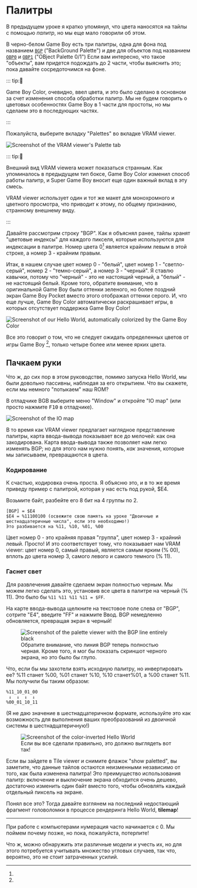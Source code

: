 # Палитры

В предыдущем уроке я кратко упомянул, что цвета наносятся на тайлы с помощью *палитр*, но мы еще мало говорили об этом.

В черно-белом Game Boy есть три палитры, одна для фона под названием [`BGP`](https://gbdev.io/pandocs/Palettes.html#ff47---bgp-bg-palette-data-rw---non-cgb-mode-only) ("BackGround Palette") и две для объектов под названием [`OBP0`](https://gbdev.io/pandocs/Palettes.html#ff48---obp0-object-palette-0-data-rw---non-cgb-mode-only) и [`OBP1`](https://gbdev.io/pandocs/Palettes.html#ff48---obp1-object-palette-1-data-rw---non-cgb-mode-only) ("OBject Palette 0/1")
Если вам интересно, что такое "объекты", вам придется подождать до 2 части, чтобы выяснить это; пока давайте сосредоточимся на фоне.

::: tip:🌈

Game Boy Color, очевидно, ввел цвета, и это было сделано в основном за счет изменения способа обработки палитр.
Мы не будем говорить о цветовых особенностях Game Boy в 1 части для простоты, но мы сделаем это в последующих частях.

:::

Пожалуйста, выберите вкладку "Palettes" во вкладке VRAM viewer.

![Screenshot of the VRAM viewer's Palette tab](../assets/img/pal_viewer.png)

::: tip:🥴

Внешний вид VRAM viewerа может показаться странным.
Как упоминалось в предыдущем тип боксе, Game Boy Color изменил способ работы палитр, и Super Game Boy вносит еще один важный вклад в эту смесь.

VRAM viewer использует один и тот же макет для монохромного и цветного просмотра, что приводит к этому, по общему признанию, странному внешнему виду.

:::

Давайте рассмотрим строку "BGP".
Как я объяснял ранее, тайлы хранят "цветовые индексы" для каждого пикселя, которые используются для индексации в палитре.
Номер цвета 0[^numbering_zero] является крайним левым в этой строке, а номер 3 - крайним правым.

Итак, в нашем случае цвет номер 0 - "белый", цвет номер 1 - "светло-серый", номер 2 - "темно-серый", а номер 3 - "черный".
Я ставлю кавычки, потому что "черный" - это не настоящий черный, а "белый" - не настоящий белый.
Кроме того, обратите внимание, что в оригинальной Game Boy были оттенки зеленого, но более поздний экран Game Boy Pocket вместо этого отображал оттенки серого.
И, что еще лучше, Game Boy Color автоматически раскрашивает игры, в которых отсутствует поддержка Game Boy Color!

![Screenshot of our Hello World, automatically colorized by the Game Boy Color](../assets/img/hello_world_autocolor.png)

Все это говорит о том, что не следует ожидать определенных цветов от игры Game Boy [^console_detection], только четыре более или менее ярких цвета.

## Пачкаем руки

Что ж, до сих пор в этом руководстве, помимо запуска Hello World, мы были довольно пассивны, наблюдая за его открытием.
Что вы скажете, если мы немного "потыкаем" наш ROM?

В отладчике BGB выберите меню "Window" и откройте "IO map" (или просто нажмите <kbd>F10</kbd> в отладчике).

![Screenshot of the IO map](../assets/img/io_map.png)

В то время как VRAM viewer предлагает наглядное представление палитры, карта ввода-вывода показывает все до мелочей: как она закодирована.
Карта ввода-вывода также позволяет нам легко изменять BGP; но для этого нам нужно понять, *как* значения, которые мы записываем, превращаются в цвета.

### Кодирование

К счастью, кодировка очень проста.
Я объясню это, и в то же время приведу пример с палитрой, которая у нас есть под рукой, $E4.

Возьмите байт, разбейте его 8 бит на 4 группы по 2.
```
[BGP] = $E4
$E4 = %11100100 (освежите свою память на уроке "Двоичные и шестнадцатеричные числа", если это необходимо!)
Это разбивается на %11, %10, %01, %00
```

Цвет номер 0 - это крайняя правая "группа", цвет номер 3 - крайний левый.
Просто!
И это соответствует тому, что показывает нам VRAM viewer: цвет номер 0, самый правый, является самым ярким (% 00), вплоть до цвета номер 3, самого левого и самого темного (% 11).

### Гаснет свет

Для развлечения давайте сделаем экран полностью черным.
Мы можем легко сделать это, установив все цвета в палитре на черный (% 11).
Это было бы `%11 %11 %11 %11 = $FF`.

На карте ввода-вывода щелкните на текстовое поле слева от "BGP", сотрите "E4", введите "FF" и нажмите Ввод.
BGP немедленно обновляется, превращая экран в черный!

<figure>
	<img src="../assets/img/pal_viewer_black.png" alt="Screenshot of the palette viewer with the BGP line entirely black">
	<figcaption>Обратите внимание, что линия BGP теперь полностью черная. Кроме того, я мог бы показать скриншот черного экрана, но это было бы глупо.</figcaption>
</figure>

Что, если бы мы захотели взять исходную палитру, но инвертировать ее?
%11 станет %00, %01 станет %10, %10 станет%01, а %00 станет %11.
Мы получили бы таким образом:

```
%11_10_01_00
 ↓  ↓  ↓  ↓
%00_01_10_11
```

(Я не даю значение в шестнадцатеричном формате, используйте это как возможность для выполнения ваших преобразований из двоичной системы в шестнадцатеричную!)

<figure>
	<img src="../assets/img/hello_world_inv.png" alt="Screenshot of the color-inverted Hello World">
	<figcaption>Если вы все сделали правильно, это должно выглядеть вот так!</figcaption>
</figure>

Если вы зайдете в Tile viewer и снимите флажок "show paletted", вы заметите, что данные тайлов остаются неизменными независимо от того, как была изменена палитра!
Это преимущество использования палитр: включение и выключение экрана обходится очень дешево, достаточно изменить один байт вместо того, чтобы обновлять каждый отдельный пиксель на экране.

Понял все это?
Тогда давайте взглянем на последний недостающий фрагмент головоломки в процессе рендеринга Hello World, **tilemap**!

---

[^numbering_zero]:
При работе с компьютерами нумерация часто начинается с 0.
Мы поймем почему позже, но пока, пожалуйста, потерпите!

[^console_detection]:
Что ж, можно обнаружить эти различные модели и учесть их, но для этого потребуется учитывать множество угловых случаев, так что, вероятно, это не стоит затраченных усилий.